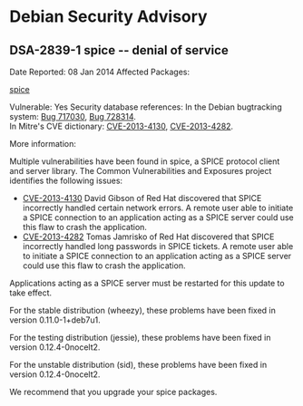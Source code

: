 
Debian Security Advisory
========================


DSA-2839-1 spice -- denial of service
-------------------------------------



Date Reported:
08 Jan 2014
Affected Packages:

[spice](https://packages.debian.org/src:spice)

Vulnerable:
Yes
Security database references:
In the Debian bugtracking system: [Bug 717030](https://bugs.debian.org/cgi-bin/bugreport.cgi?bug=717030), [Bug 728314](https://bugs.debian.org/cgi-bin/bugreport.cgi?bug=728314).  
In Mitre's CVE dictionary: [CVE-2013-4130](https://security-tracker.debian.org/tracker/CVE-2013-4130), [CVE-2013-4282](https://security-tracker.debian.org/tracker/CVE-2013-4282).  

More information:

Multiple vulnerabilities have been found in spice, a SPICE protocol
client and server library. The Common Vulnerabilities and Exposures
project identifies the following issues:


* [CVE-2013-4130](https://security-tracker.debian.org/tracker/CVE-2013-4130)
David Gibson of Red Hat discovered that SPICE incorrectly handled
 certain network errors. A remote user able to initiate a SPICE
 connection to an application acting as a SPICE server could use this
 flaw to crash the application.
* [CVE-2013-4282](https://security-tracker.debian.org/tracker/CVE-2013-4282)
Tomas Jamrisko of Red Hat discovered that SPICE incorrectly handled
 long passwords in SPICE tickets. A remote user able to initiate a
 SPICE connection to an application acting as a SPICE server could use
 this flaw to crash the application.


Applications acting as a SPICE server must be restarted for this update
to take effect.


For the stable distribution (wheezy), these problems have been fixed in
version 0.11.0-1+deb7u1.


For the testing distribution (jessie), these problems have been fixed in
version 0.12.4-0nocelt2.


For the unstable distribution (sid), these problems have been fixed in
version 0.12.4-0nocelt2.


We recommend that you upgrade your spice packages.





